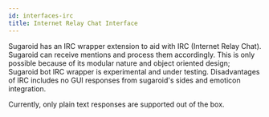 ```yaml
---
id: interfaces-irc
title: Internet Relay Chat Interface
---
```


Sugaroid has an IRC wrapper extension to aid with IRC
(Internet Relay Chat). Sugaroid can receive mentions and process 
them accordingly. This is only possible because of its modular 
nature and object oriented design; Sugaroid bot IRC wrapper 
is experimental and under testing. Disadvantages of IRC includes
no GUI responses from sugaroid's sides and emoticon integration.

Currently, only plain text responses are supported out of the box.
